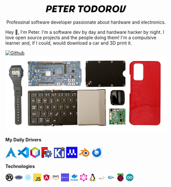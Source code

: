 <h2 align="center">
    <a href="https://peterprototypes.com" target="_blank">
        <picture>
            <source media="(prefers-color-scheme: dark)" srcset="./assets/header-dark.png">
            <img width="50%" alt="Peter Todorov" src="./assets/header-light.png">
        </picture>
    </a>
</h2>

<p align="center">Professinal software developer passionate about hardware and electronics.</p>

Hey 👋, I'm Peter. I'm a software dev by day and hardware hacker by night. I love open source projects and the people doing them! I'm a compulsive learner and, if I could, would download a car and 3D print it.

[![Github](https://img.shields.io/github/followers/peterprototypes?label=Follow%20Me&style=social)](https://github.com/peterprototypes)
<img alt="Cover Photo" src="./assets/cover.png">

**My Daily Drivers**

<code><img height="35" alt="Arch Linux" title="Arch Linux" src="./assets/arch.png"></code>
<code><img height="35" alt="VSCode" title="FreeCAD" src="./assets/vscode.png"></code>
<code><img height="35" alt="NetBeans" title="FreeCAD" src="./assets/NetBeans.svg"></code>
<code><img height="35" alt="FreeCAD" title="FreeCAD" src="./assets/freecad.png"></code>
<code><img height="35" alt="KiCad" title="FreeCAD" src="./assets/kicad.png"></code>
<code><img height="35" alt="Cura" title="FreeCAD" src="./assets/cura.png"></code>
<code><img height="35" alt="Blender" title="FreeCAD" src="./assets/blender.png"></code>
<code><img height="35" alt="Thunderbird" title="FreeCAD" src="./assets/thunderbird.png"></code>

**Technologies**

<code><img height="25" alt="Rust" title="Rust" src="https://raw.githubusercontent.com/github/explore/80688e429a7d4ef2fca1e82350fe8e3517d3494d/topics/rust/rust.png"></code>
<code><img height="25" alt="PHP" title="PHP" src="https://raw.githubusercontent.com/github/explore/80688e429a7d4ef2fca1e82350fe8e3517d3494d/topics/php/php.png"></code>
<code><img height="25" alt="React" title="React" src="https://raw.githubusercontent.com/github/explore/5c058a388828bb5fde0bcafd4bc867b5bb3f26f3/topics/react/react.png"></code>
<code><img height="25" alt="javascript" title="javascript" src="https://raw.githubusercontent.com/github/explore/80688e429a7d4ef2fca1e82350fe8e3517d3494d/topics/javascript/javascript.png"></code>
<code><img height="25" alt="Angular" title="Angular" src="https://raw.githubusercontent.com/github/explore/80688e429a7d4ef2fca1e82350fe8e3517d3494d/topics/angular/angular.png"></code>
<code><img height="25" alt="AWS" title="AWS" src="https://raw.githubusercontent.com/github/explore/80688e429a7d4ef2fca1e82350fe8e3517d3494d/topics/aws/aws.png"></code>
<code><img height="25" alt="Terraform" title="Terraform" src="https://raw.githubusercontent.com/github/explore/80688e429a7d4ef2fca1e82350fe8e3517d3494d/topics/terraform/terraform.png"></code>
<code><img height="25" alt="Docker" title="Docker" src="https://raw.githubusercontent.com/github/explore/80688e429a7d4ef2fca1e82350fe8e3517d3494d/topics/docker/docker.png"></code>
<code><img height="25" alt="GraphQL" title="GraphQL" src="https://raw.githubusercontent.com/github/explore/80688e429a7d4ef2fca1e82350fe8e3517d3494d/topics/graphql/graphql.png"></code>
<code><img height="25" alt="Linux" title="Linux" src="https://raw.githubusercontent.com/github/explore/80688e429a7d4ef2fca1e82350fe8e3517d3494d/topics/linux/linux.png"></code>
<code><img height="25" alt="MySQL" title="MySQL" src="https://raw.githubusercontent.com/github/explore/80688e429a7d4ef2fca1e82350fe8e3517d3494d/topics/mysql/mysql.png"></code>
<code><img height="25" alt="OpenGL" title="OpenGL" src="https://raw.githubusercontent.com/github/explore/80688e429a7d4ef2fca1e82350fe8e3517d3494d/topics/opengl/opengl.png"></code>
<code><img height="25" alt="Raspberry Pi" title="Raspberry Pi" src="https://raw.githubusercontent.com/github/explore/80688e429a7d4ef2fca1e82350fe8e3517d3494d/topics/raspberry-pi/raspberry-pi.png"></code>
<code><img height="25" alt="Arduino" title="Arduino" src="https://raw.githubusercontent.com/github/explore/80688e429a7d4ef2fca1e82350fe8e3517d3494d/topics/arduino/arduino.png"></code>

<!--
**peterprototypes/peterprototypes** is a ✨ _special_ ✨ repository because its `README.md` (this file) appears on your GitHub profile.

Here are some ideas to get you started:

- 🔭 I’m currently working on ...
- 🌱 I’m currently learning ...
- 👯 I’m looking to collaborate on ...
- 🤔 I’m looking for help with ...
- 💬 Ask me about ...
- 📫 How to reach me: ...
- 😄 Pronouns: ...
- ⚡ Fun fact: ...
-->
